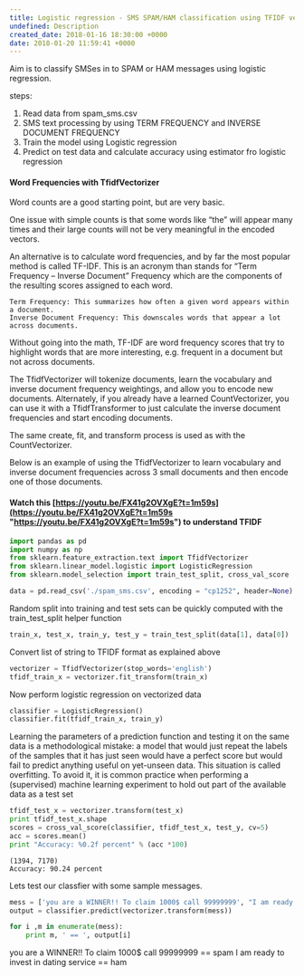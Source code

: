 ```yaml
---
title: Logistic regression - SMS SPAM/HAM classification using TFIDF vectorizer
undefined: Description
created_date: 2018-01-16 18:30:00 +0000
date: 2018-01-20 11:59:41 +0000
---
```

Aim is to classify SMSes in to SPAM or HAM messages using logistic regression.

steps:

1. Read data from spam_sms.csv
2. SMS text processing by using TERM FREQUENCY and INVERSE DOCUMENT FREQUENCY
3. Train the model using Logistic regression
4. Predict on test data and calculate accuracy using estimator fro logistic regression

#### Word Frequencies with TfidfVectorizer

Word counts are a good starting point, but are very basic.

One issue with simple counts is that some words like “the” will  appear many times and their large counts will not be very meaningful in  the encoded vectors.

An alternative is to calculate word frequencies, and by far the most  popular method is called TF-IDF. This is an acronym than stands for  “Term Frequency – Inverse Document” Frequency which are the components  of the resulting scores assigned to each word.

    Term Frequency: This summarizes how often a given word appears within a document.
    Inverse Document Frequency: This downscales words that appear a lot across documents.

Without going into the math, TF-IDF are word frequency scores that  try to highlight words that are more interesting, e.g. frequent in a  document but not across documents.

The TfidfVectorizer will tokenize documents, learn the vocabulary and  inverse document frequency weightings, and allow you to encode new  documents. Alternately, if you already have a learned CountVectorizer,  you can use it with a TfidfTransformer to just calculate the inverse  document frequencies and start encoding documents.

The same create, fit, and transform process is used as with the CountVectorizer.

Below is an example of using the TfidfVectorizer to learn vocabulary  and inverse document frequencies across 3 small documents and then  encode one of those documents.

#### Watch this [https://youtu.be/FX41g2OVXgE?t=1m59s](https://youtu.be/FX41g2OVXgE?t=1m59s "https://youtu.be/FX41g2OVXgE?t=1m59s") to understand TFIDF

```python
import pandas as pd
import numpy as np
from sklearn.feature_extraction.text import TfidfVectorizer
from sklearn.linear_model.logistic import LogisticRegression
from sklearn.model_selection import train_test_split, cross_val_score

data = pd.read_csv('./spam_sms.csv', encoding = "cp1252", header=None)
```

Random split into training and test sets can be quickly computed with the train_test_split helper function

```python
train_x, test_x, train_y, test_y = train_test_split(data[1], data[0])
```

Convert list of string to TFIDF format as explained above

```python
vectorizer = TfidfVectorizer(stop_words='english')
tfidf_train_x = vectorizer.fit_transform(train_x)
```

Now perform logistic regression on vectorized data

```python
classifier = LogisticRegression()
classifier.fit(tfidf_train_x, train_y)
```

Learning the parameters of a prediction function and testing it on  the same data is a methodological mistake: a model that would just  repeat the labels of the samples that it has just seen would have a  perfect score but would fail to predict anything useful on yet-unseen  data. This situation is called overfitting. To avoid it, it is common  practice when performing a (supervised) machine learning experiment to  hold out part of the available data as a test set

```python
tfidf_test_x = vectorizer.transform(test_x)
print tfidf_test_x.shape
scores = cross_val_score(classifier, tfidf_test_x, test_y, cv=5)
acc = scores.mean()
print "Accuracy: %0.2f percent" % (acc *100)
```

    (1394, 7170)
    Accuracy: 90.24 percent

Lets test our classfier with some sample messages.

```python
mess = ['you are a WINNER!! To claim 1000$ call 99999999', "I am ready to invest in dating service"]
output = classifier.predict(vectorizer.transform(mess))

for i ,m in enumerate(mess):
	print m, ' == ', output[i]
```

you are a WINNER!! To claim 1000$ call 99999999  ==  spam
I am ready to invest in dating service  ==  ham